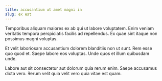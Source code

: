 ```yaml
---
title: accusantium ut amet magni in
slug: ex est
---
```


Temporibus aliquam maiores ex ab qui ut labore voluptatem. Enim veniam veritatis tempora perspiciatis facilis ad repellendus. Ex quae sint itaque non possimus magni voluptas.

Et velit laboriosam accusantium dolorem blanditiis non ut sunt. Rem esse quo quod et. Saepe labore eos voluptas. Unde quos et illum quibusdam unde.

Labore aut sit consectetur aut dolorum quia rerum enim. Saepe accusamus dicta vero. Rerum velit quia velit vero quia vitae est quam.

